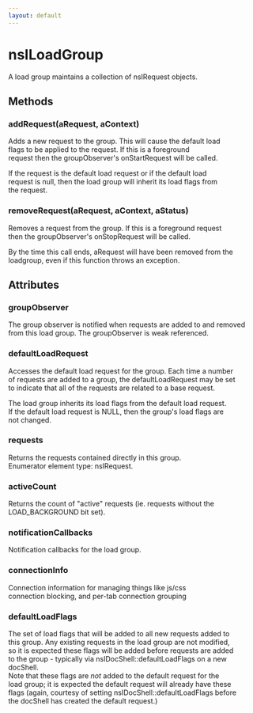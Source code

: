 ```yaml
---
layout: default
---
```


# nsILoadGroup #
  
A load group maintains a collection of nsIRequest objects.   
  

## Methods ##

### addRequest(aRequest, aContext) ###
  
Adds a new request to the group.  This will cause the default load  
flags to be applied to the request.  If this is a foreground  
request then the groupObserver's onStartRequest will be called.  
  
If the request is the default load request or if the default load  
request is null, then the load group will inherit its load flags from  
the request.  
  

### removeRequest(aRequest, aContext, aStatus) ###
  
Removes a request from the group.  If this is a foreground request  
then the groupObserver's onStopRequest will be called.  
  
By the time this call ends, aRequest will have been removed from the  
loadgroup, even if this function throws an exception.  
  

## Attributes ##

### groupObserver ###
  
The group observer is notified when requests are added to and removed  
from this load group.  The groupObserver is weak referenced.  
  

### defaultLoadRequest ###
  
Accesses the default load request for the group.  Each time a number  
of requests are added to a group, the defaultLoadRequest may be set  
to indicate that all of the requests are related to a base request.  
  
The load group inherits its load flags from the default load request.  
If the default load request is NULL, then the group's load flags are  
not changed.  
  

### requests ###
  
Returns the requests contained directly in this group.  
Enumerator element type: nsIRequest.  
  

### activeCount ###
  
Returns the count of "active" requests (ie. requests without the  
LOAD_BACKGROUND bit set).  
  

### notificationCallbacks ###
  
Notification callbacks for the load group.  
  

### connectionInfo ###
  
Connection information for managing things like js/css  
connection blocking, and per-tab connection grouping  
  

### defaultLoadFlags ###
  
The set of load flags that will be added to all new requests added to  
this group. Any existing requests in the load group are not modified,  
so it is expected these flags will be added before requests are added  
to the group - typically via nsIDocShell::defaultLoadFlags on a new  
docShell.  
Note that these flags are *not* added to the default request for the  
load group; it is expected the default request will already have these  
flags (again, courtesy of setting nsIDocShell::defaultLoadFlags before  
the docShell has created the default request.)  
  
